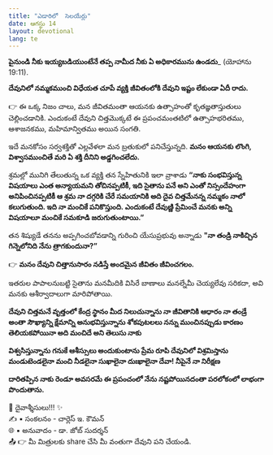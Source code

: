 ```yaml
---
title: "ఎడారిలో  సెలయేర్లు"
date: ఆగస్టు 14
layout: devotional
lang: te
---
```


**పైనుండి నీకు ఇయ్యబడియుంటేనే తప్ప నామీద నీకు ఏ అధికారమును ఉండదు**_ (యోహాను 19:11). 

**దేవునిలో నమ్మకముంచి విధేయత చూపే వ్యక్తి జీవితంలోకి దేవుని ఇష్టం లేకుండా ఏదీ రాదు.**

👉 ఈ ఒక్క నిజం చాలు, మన జీవితమంతా ఆయనకు ఉత్సాహంతో కృతజ్ఞతాస్తుతులు చెల్లించడానికి. ఎందుకంటే దేవుని చిత్తమొక్కటే ఈ ప్రపంచమంతటిలో ఉత్సాహభరితము, ఆశాజనకము, మహిమాన్వితము అయిన సంగతి. 

ఇదే మనకోసం సర్వశక్తితో ఎల్లవేళలా మన బ్రతుకులో పనిచేస్తున్నది. 
**మనం ఆయనకు లొంగి, విశ్వాసముంచితే మరి ఏ శక్తి దీనిని అడ్డగించలేదు.**

శ్రమల్లో మునిగి తేలుతున్న ఒక వ్యక్తి తన స్నేహితునికి ఇలా వ్రాశాడు **“నాకు సంభవిస్తున్న విషయాలు ఎంత అన్యాయమని తోచినప్పటికీ, ఇది సైతాను పనే అని ఎంతో నిస్సందేహంగా అనిపించినప్పటికీ ఆ శ్రమ నా దగ్గరికి చేరే సమయానికి అది దైవ చిత్తమేనన్న నమ్మకం నాలో కలుగుతుంది. ఇది నా మంచికే పనికొస్తుంది. ఎందుకంటే దేవుణ్ణి ప్రేమించే మనకు అన్ని విషయాలూ మంచికే సమకూడి జరుగుతుంటాయి.”** 

తన శిష్యుడే తనను అప్పగించబోవడాన్ని గురించి యేసుప్రభువు అన్నాడు **"నా తండ్రి నాకిచ్చిన గిన్నెలోనిది నేను త్రాగకుందునా?”**

👉 **మనం దేవుని చిత్తానుసారం నడిస్తే అందమైన జీవితం జీవించగలం.**

 ఇతరుల పాపాలనుబట్టి సైతాను మనమీదికి విసిరే బాణాలు మనల్నేమీ చెయ్యలేవు సరికదా, అవి మనకు ఆశీర్వాదాలుగా మారిపోతాయి.

**దేవుని చిత్తమనే వృత్తంలో కేంద్ర స్థానం మీద నిలుచున్నాను నా జీవితానికి ఆధారం నా తండ్రే అంతా సౌఖ్యాన్ని క్షేమాన్ని అనుభవిస్తున్నాను శోకపుటలలు నన్ను ముంచినప్పుడు కారణం తెలియకపోయినా అది మంచిదే అని తెలుసు నాకు**

**విశ్వసిస్తున్నాను గనుకే ఆశీస్సులు అందుకుంటాను ప్రేమ రూపి దేవునిలో విశ్రమిస్తాను మండుటెండలైనా మంచి నీడలైనా సుఖాలైనా దుఃఖాలైనా దేవా! నీపైనే నా నిరీక్షణ**

**దారితప్పిన నాకు రెండూ అవసరమే ఈ ప్రపంచంలో నేను నష్టపోయినదంతా పరలోకంలో లాభంగా పొందుతాను.**


<div class="blessing">🙏 <span class="bless-text">దైవాశ్శీసులు!!!</span> ✨</div>

<div class="credit">✍️ <span class="credit-text">▪ సంకలనం - చార్లెస్ ఇ. కౌమన్</span></div>
<div class="credit">🌐 <span class="credit-text">▪ అనువాదం - డా. జోబ్ సుదర్శన్</span></div>


<div class="share">📤 👉 <span class="share-text">మీ మిత్రులకు share చేసి మీ వంతుగా దేవుని పని చేయండి.</span></div>

